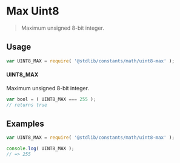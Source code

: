 # Max Uint8

> Maximum unsigned 8-bit integer.

<section class="usage">

## Usage

```javascript
var UINT8_MAX = require( '@stdlib/constants/math/uint8-max' );
```

#### UINT8_MAX

Maximum unsigned 8-bit integer.

```javascript
var bool = ( UINT8_MAX === 255 );
// returns true
```

</section>

<!-- /.usage -->

<section class="examples">

## Examples

<!-- TODO: better example -->

```javascript
var UINT8_MAX = require( '@stdlib/constants/math/uint8-max' );

console.log( UINT8_MAX );
// => 255
```

</section>

<!-- /.examples -->

<section class="links">

</section>

<!-- /.links -->
